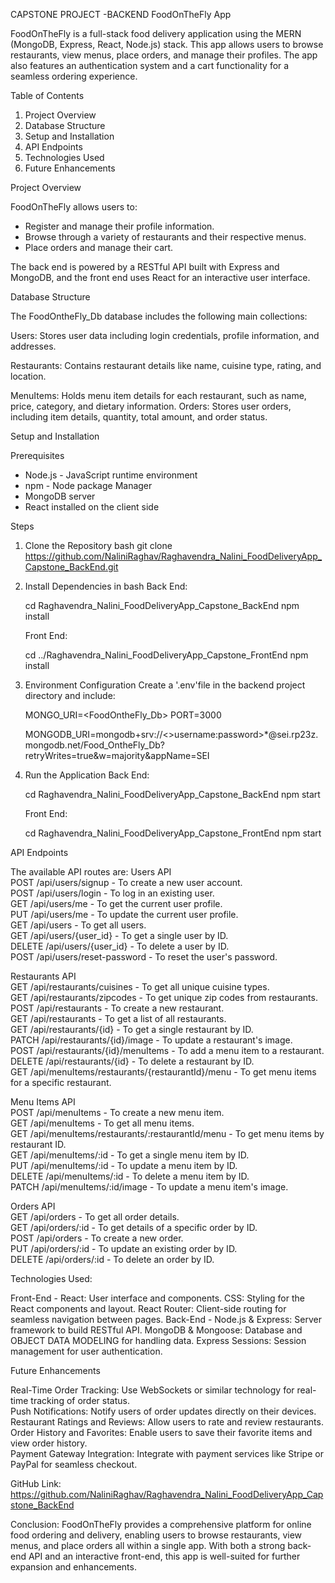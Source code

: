 CAPSTONE PROJECT -BACKEND
FoodOnTheFly App
 
FoodOnTheFly is a full-stack food delivery application using the MERN (MongoDB, Express, React, Node.js) stack. This app allows users to browse restaurants, view menus, place orders, and manage their profiles. The app also features an authentication system and a cart functionality for a seamless ordering experience.

Table of Contents

1. Project Overview 
2. Database Structure
3. Setup and Installation 
4. API Endpoints 
5. Technologies Used 
6. Future Enhancements 

Project Overview

FoodOnTheFly allows users to:
- Register and manage their profile information.
- Browse through a variety of restaurants and their respective menus.
- Place orders and manage their cart.
  

The back end is powered by a RESTful API built with Express and MongoDB, and the front end uses React for an interactive user interface.

Database Structure

The FoodOntheFly_Db database includes the following main collections:

Users: Stores user data including login credentials, profile information, and addresses.

Restaurants: Contains restaurant details like name, cuisine type, rating, and location.

MenuItems: Holds menu item details for each restaurant, such as name, price, category, and dietary information.
Orders: Stores user orders, including item details, quantity, total amount, and order status.

 Setup and Installation

Prerequisites

  - Node.js - JavaScript runtime environment
  - npm - Node package Manager
  - MongoDB server
  - React installed on the client side

Steps

1. Clone the Repository
   bash
   git clone https://github.com/NaliniRaghav/Raghavendra_Nalini_FoodDeliveryApp_Capstone_BackEnd.git
 

2.  Install Dependencies in bash
    Back End:
 
     cd Raghavendra_Nalini_FoodDeliveryApp_Capstone_BackEnd
     npm install
     
    Front End:
     
     cd ../Raghavendra_Nalini_FoodDeliveryApp_Capstone_FrontEnd
     npm install
     

3.  Environment Configuration
    Create a '.env'file in the backend project directory and include:
     
     MONGO_URI=<FoodOntheFly_Db>
     PORT=3000
     
    MONGODB_URI=mongodb+srv://<>username:password>*@sei.rp23z.mongodb.net/Food_OntheFly_Db?retryWrites=true&w=majority&appName=SEI

4.  Run the Application
    Back End:
     
     cd Raghavendra_Nalini_FoodDeliveryApp_Capstone_BackEnd
    npm start

     
    Front End:
     
     cd  Raghavendra_Nalini_FoodDeliveryApp_Capstone_FrontEnd
     npm start

API Endpoints

The available API routes are:
Users API  
POST /api/users/signup - To create a new user account.  
POST /api/users/login - To log in an existing user.  
GET /api/users/me - To get the current user profile.  
PUT /api/users/me - To update the current user profile.  
GET /api/users - To get all users.  
GET /api/users/{user_id} - To get a single user by ID.  
DELETE /api/users/{user_id} - To delete a user by ID.  
POST /api/users/reset-password - To reset the user's password.  

Restaurants API  
GET /api/restaurants/cuisines - To get all unique cuisine types.  
GET /api/restaurants/zipcodes - To get unique zip codes from restaurants.  
POST /api/restaurants - To create a new restaurant.  
GET /api/restaurants - To get a list of all restaurants.  
GET /api/restaurants/{id} - To get a single restaurant by ID.  
PATCH /api/restaurants/{id}/image - To update a restaurant's image.  
POST /api/restaurants/{id}/menuItems - To add a menu item to a restaurant.  
DELETE /api/restaurants/{id} - To delete a restaurant by ID.  
GET /api/menuItems/restaurants/{restaurantId}/menu - To get menu items for a specific restaurant.  

Menu Items API  
POST /api/menuItems - To create a new menu item.  
GET /api/menuItems - To get all menu items.  
GET /api/menuItems/restaurants/:restaurantId/menu - To get menu items by restaurant ID.  
GET /api/menuItems/:id - To get a single menu item by ID.  
PUT /api/menuItems/:id - To update a menu item by ID.  
DELETE /api/menuItems/:id - To delete a menu item by ID.  
PATCH /api/menuItems/:id/image - To update a menu item's image.  

Orders API  
GET /api/orders - To get all order details.  
GET /api/orders/:id - To get details of a specific order by ID.  
POST /api/orders - To create a new order.  
PUT /api/orders/:id - To update an existing order by ID.  
DELETE /api/orders/:id - To delete an order by ID.  

Technologies Used:

Front-End - 
React: User interface and components.
CSS: Styling for the React components and layout.
React Router: Client-side routing for seamless navigation between pages.
Back-End -
Node.js & Express: Server framework to build RESTful API.
MongoDB & Mongoose: Database and OBJECT DATA MODELING for handling data.
Express Sessions: Session management for user authentication.

Future Enhancements

Real-Time Order Tracking: Use WebSockets or similar technology for real-time tracking of order status.  
Push Notifications: Notify users of order updates directly on their devices.  
Restaurant Ratings and Reviews: Allow users to rate and review restaurants.  
Order History and Favorites: Enable users to save their favorite items and view order history.  
Payment Gateway Integration: Integrate with payment services like Stripe or PayPal for seamless checkout.

GitHub Link: https://github.com/NaliniRaghav/Raghavendra_Nalini_FoodDeliveryApp_Capstone_BackEnd

Conclusion:
FoodOnTheFly provides a comprehensive platform for online food ordering and delivery, enabling users to browse restaurants, view menus, and place orders all within a single app. With both a strong back-end API and an interactive front-end, this app is well-suited for further expansion and enhancements.

